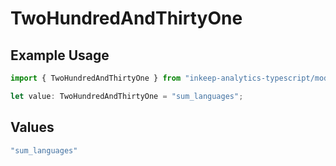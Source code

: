 # TwoHundredAndThirtyOne

## Example Usage

```typescript
import { TwoHundredAndThirtyOne } from "inkeep-analytics-typescript/models/operations";

let value: TwoHundredAndThirtyOne = "sum_languages";
```

## Values

```typescript
"sum_languages"
```
